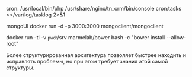 
cron:
/usr/local/bin/php /usr/share/nginx/tn_crm/bin/console cron:tasks >>/var/log/tasklog 2>&1

mongoUI
docker run -d -p 3000:3000 mongoclient/mongoclient

docker run -ti -v `pwd`:/srv marmelab/bower bash -c "bower install --allow-root"

Более структурированная архитектура позволяет быстрее находить и исправлять проблемы,
но при этом требует знания этой самой структуры.

